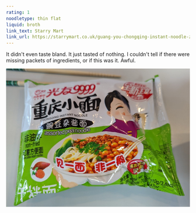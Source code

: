 ```yaml
---
rating: 1
noodletype: thin flat
liquid: broth
link_text: Starry Mart
link_url: https://starrymart.co.uk/guang-you-chongqing-instant-noodle-za-jiang-flavour-110g.html
---
```



It didn't even taste bland.  It just tasted of nothing.  I couldn't tell if there were missing packets of ingredients, or if this was it.  Awful.  


![GuangYou Chong Qing Assorted Pea Noodle](images/022.jpg)